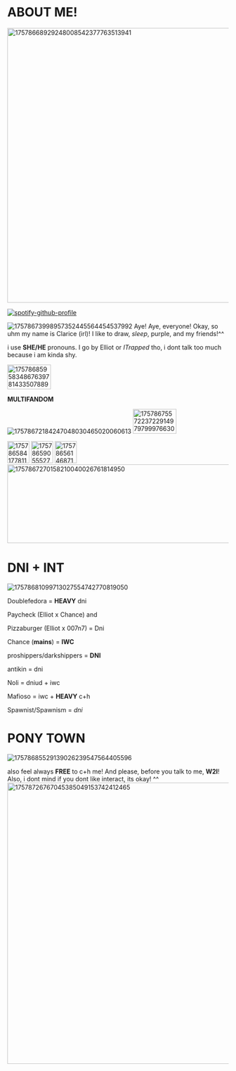 # ABOUT ME!
<img width="640" height="625" alt="17578668929248008542377763513941" src="https://github.com/user-attachments/assets/20922d43-6e9b-4084-bdd1-6db8ea7f9ed2" />

[![spotify-github-profile](https://spotify-github-profile.kittinanx.com/api/view?uid=31tozkcxl2f5kjnun63lbz5i75ie&cover_image=true&theme=default&show_offline=false&background_color=121212&interchange=false&bar_color=8159b5&bar_color_cover=false)](https://github.com/kittinan/spotify-github-profile)

![17578673998957352445564454537992](https://github.com/user-attachments/assets/ea2b65a3-f9a9-4a96-942e-1761b72b67f1)
 Aye! Aye, everyone! Okay, so uhm my name is Clarice (irl)! I like to draw, *sleep*, purple, and my friends!^^

i use **SHE/HE** pronouns.
I go by Elliot or *ITrapped* tho, i dont talk too much because i am kinda shy.

<img width="99" height="56" alt="17578685958348676397814335078898" src="https://github.com/user-attachments/assets/023c6fcb-481b-4bef-a740-f4230c041e20" />

**MULTIFANDOM**

![17578672184247048030465020060613](https://github.com/user-attachments/assets/57ddd19f-ce65-45f3-94f4-4b71d9379638)
<img width="99" height="56" alt="1757867557223722914979799976630" src="https://github.com/user-attachments/assets/31140e62-e827-4e3d-b518-7e0f76a45d5e" />

<img width="50" height="50" alt="17578658417781186551551633805658" src="https://github.com/user-attachments/assets/d53e708e-d9cd-41ea-8fd5-13402c6dabbc" />

<img width="50" height="50" alt="17578659055527442001311752768596" src="https://github.com/user-attachments/assets/24a6cec2-f354-48bd-9014-1839b10486ba" />

<img width="50" height="50" alt="17578656146871714218744984297416" src="https://github.com/user-attachments/assets/fe5c4431-dc1e-4c2e-86ad-2261a6b96b15" />


<img width="1280" height="179" alt="1757867270158210040026761814950" src="https://github.com/user-attachments/assets/3c02f404-03ca-4926-a366-4045a21f01a2" />



# DNI + INT
![17578681099713027554742770819050](https://github.com/user-attachments/assets/6d8b82ae-08d0-4cad-8a8b-4183ef54ad71)


Doublefedora = **HEAVY** dni

Paycheck (Elliot x Chance) and 

Pizzaburger (Elliot x 007n7) = Dni

Chance (**mains**) = **IWC**

proshippers/darkshippers = **DNI**

antikin = dni

Noli = dniud + iwc

Mafioso = iwc + **HEAVY** c+h

Spawnist/Spawnism = *dni*
# PONY TOWN

![17578685529139026239547564405596](https://github.com/user-attachments/assets/bb045310-6f69-48bb-8408-d7eb45c4464e)

also feel always **FREE** to c+h me! And please, before you talk to me, **W2I**! Also, i dont mind if you dont like interact, its okay! ^^
<img width="640" height="640" alt="17578726767045385049153742412465" src="https://github.com/user-attachments/assets/913f83a0-14b7-4bc0-84be-8ed964ed7ba3" />
